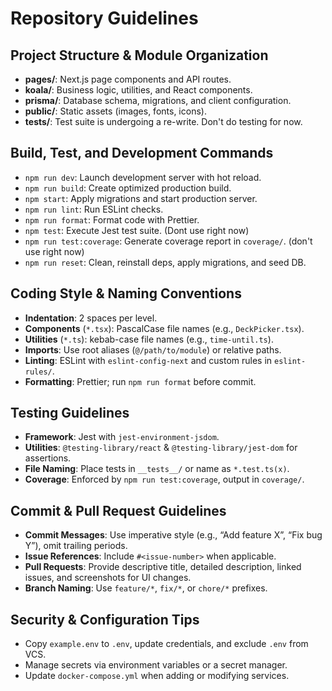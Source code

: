 # Repository Guidelines

## Project Structure & Module Organization
- **pages/**: Next.js page components and API routes.
- **koala/**: Business logic, utilities, and React components.
- **prisma/**: Database schema, migrations, and client configuration.
- **public/**: Static assets (images, fonts, icons).
- **__tests__/**: Test suite is undergoing a re-write. Don't do testing for now.

## Build, Test, and Development Commands
- `npm run dev`: Launch development server with hot reload.
- `npm run build`: Create optimized production build.
- `npm start`: Apply migrations and start production server.
- `npm run lint`: Run ESLint checks.
- `npm run format`: Format code with Prettier.
- `npm test`: Execute Jest test suite. (Dont use right now)
- `npm run test:coverage`: Generate coverage report in `coverage/`. (don't use right now)
- `npm run reset`: Clean, reinstall deps, apply migrations, and seed DB.

## Coding Style & Naming Conventions
- **Indentation**: 2 spaces per level.
- **Components** (`*.tsx`): PascalCase file names (e.g., `DeckPicker.tsx`).
- **Utilities** (`*.ts`): kebab-case file names (e.g., `time-until.ts`).
- **Imports**: Use root aliases (`@/path/to/module`) or relative paths.
- **Linting**: ESLint with `eslint-config-next` and custom rules in `eslint-rules/`.
- **Formatting**: Prettier; run `npm run format` before commit.

## Testing Guidelines
- **Framework**: Jest with `jest-environment-jsdom`.
- **Utilities**: `@testing-library/react` & `@testing-library/jest-dom` for assertions.
- **File Naming**: Place tests in `__tests__/` or name as `*.test.ts(x)`.
- **Coverage**: Enforced by `npm run test:coverage`, output in `coverage/`.

## Commit & Pull Request Guidelines
- **Commit Messages**: Use imperative style (e.g., “Add feature X”, “Fix bug Y”), omit trailing periods.
- **Issue References**: Include `#<issue-number>` when applicable.
- **Pull Requests**: Provide descriptive title, detailed description, linked issues, and screenshots for UI changes.
- **Branch Naming**: Use `feature/*`, `fix/*`, or `chore/*` prefixes.

## Security & Configuration Tips
- Copy `example.env` to `.env`, update credentials, and exclude `.env` from VCS.
- Manage secrets via environment variables or a secret manager.
- Update `docker-compose.yml` when adding or modifying services.
